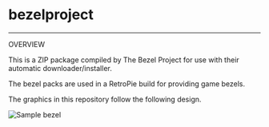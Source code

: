 # bezelproject

-------
OVERVIEW

This is a ZIP package compiled by The Bezel Project for use with their automatic downloader/installer.

The bezel packs are used in a RetroPie build for providing game bezels.

The graphics in this repository follow the following design.

![Sample bezel](https://github.com/thebezelproject/bezelprojectSA-Atari5200/blob/master/retroarch/overlay/GameBezels/Atari2600/BerZerk%20(USA).png?raw=true)
